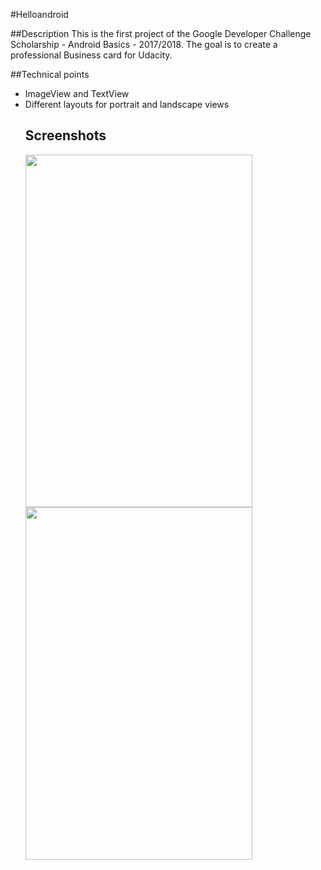 #Helloandroid

##Description
This is the first project of the Google Developer Challenge Scholarship - Android Basics - 2017/2018. The goal is to create a professional Business card for Udacity.

##Technical points
<ul>
  <li>ImageView and TextView</li>
  <li>Different layouts for portrait and landscape views</li>   

## Screenshots
<img src="/images/screenshot1.png" width="363" height="564">
<img src="/images/screenshot2.png" width="363" height="564">
